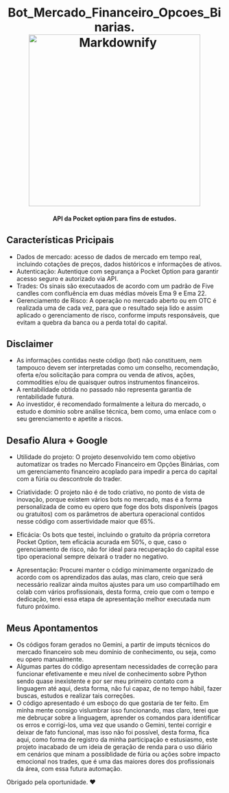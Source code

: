 

<h1 align="center">Bot_Mercado_Financeiro_Opcoes_Binarias.
 
  <br>
  <a href="http://www.amitmerchant.com/electron-markdownify"><img src="https://github.com/taisprestes01/Pocket-Option-API/assets/108246691/507d57d6-8c7b-42b5-9dd8-d0b5db690f52" alt="Markdownify" width="400"></a>

</h1>

<h4 align="center">API da Pocket option para fins de estudos. </h4>

<p align="center">

 </p>




## Características Pricipais


* Dados de mercado: acesso de dados de mercado em tempo real, incluindo cotações de preços, dados históricos e informações de ativos.
* Autenticação: Autentique com segurança a Pocket Option para garantir acesso seguro e autorizado via API.
* Trades: Os sinais são executaados de acordo com um padrão de Five candles com confluência em duas médias móveis Ema 9 e Ema 22.
* Gerenciamento de Risco: A operação no mercado aberto ou em OTC é realizada uma de cada vez, para que o resultado seja lido e assim aplicado o gerenciamento de risco, conforme imputs responsáveis, que evitam a quebra da banca ou a perda total do capital.

## Disclaimer
* As informações contidas neste código (bot) não constituem, nem tampouco devem ser interpretadas como um conselho, recomendação, oferta e/ou solicitação para compra ou venda de ativos, ações, commodities e/ou de quaisquer outros instrumentos financeiros.
* A rentabilidade obtida no passado não representa garantia de rentabilidade futura. 
* Ao investidor, é recomendado formalmente a leitura do mercado, o estudo e domínio sobre análise técnica, bem como, uma enlace com o seu gerenciamento e apetite a riscos.

## Desafio Alura + Google
* Utilidade do projeto: 
O projeto desenvolvido tem como objetivo automatizar os trades no Mercado Financeiro em Opções Binárias, com um gerenciamento financeiro acoplado para impedir a perca do capital com a fúria ou descontrole do trader.

* Criatividade: 
O projeto não é de todo criativo, no ponto de vista de inovação, porque existem vários bots no mercado, mas é a forma personalizada de como eu opero que foge dos bots disponíveis (pagos ou gratuitos) com os parâmetros de abertura operacional contidos nesse código com assertividade maior que 65%.

* Eficácia: 
Os bots que testei, incluindo o gratuito da própria corretora Pocket Option, tem eficácia acurada em 50%, o que, caso o gerenciamento de risco, não for ideal para recuperação do capital esse tipo operacional sempre deixará o trader no negativo.

* Apresentação: 
Procurei manter o código minimamente organizado de acordo com os aprendizados das aulas, mas claro, creio que será necessário realizar ainda muitos ajustes para um uso compartilhado em colab com vários profissionais, desta forma, creio que com o tempo e dedicação, terei essa etapa de apresentação melhor executada num futuro próximo.

## Meus Apontamentos
* Os códigos foram gerados no Gemini, a partir de imputs técnicos do mercado financeiro sob meu domínio de conhecimento, ou seja, como eu opero manualmente.
* Algumas partes do código apresentam necessidades de correção para funcionar efetivamente e meu nível de conhecimento sobre Python sendo quase inexistente e por ser meu primeiro contato com a linguagem até aqui, desta forma, não fui capaz, de no tempo hábil, fazer buscas, estudos e realizar tais correções.
* O código apresentado é um esboço do que gostaria de ter feito. Em minha mente consigo vislumbrar isso funcionando, mas claro, terei que me debruçar sobre a linguagem, aprender os comandos para identificar os erros e corrigi-los, uma vez que usando o Gemini, tentei corrigir e deixar de fato funcional, mas isso não foi possível, desta forma, fica aqui, como forma de registro da minha participação e estusiasmo, este projeto inacabado de um ideia de geração de renda para o uso diário em cenários que minam a possiblidade de fúria ou ações sobre impacto emocional nos trades, que é uma das maiores dores dos profissionais da área, com essa futura automação.

Obrigado pela oportunidade. ❤️
